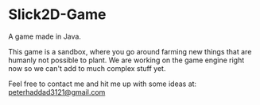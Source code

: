 Slick2D-Game
============

A game made in Java.

This game is a sandbox, where you go around farming new things that are humanly not possible to plant.
We are working on the game engine right now so we can't add to much complex stuff yet.

Feel free to contact me and hit me up with some ideas at: peterhaddad3121@gmail.com

